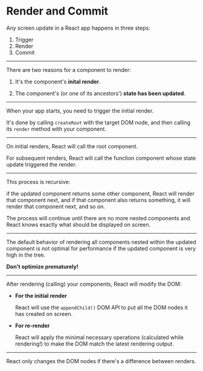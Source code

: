 # Render and Commit

Any screen update in a React app happens in three steps:

1. Trigger
2. Render
3. Commit

---

There are two reasons for a component to render:

1. It's the component's **inital render**.

2. The component's (or one of its ancestors') **state has been updated**.

---

When your app starts, you need to trigger the initial render.

It's done by calling `createRoot` with the target DOM node, and then calling its `render` method with your component.

---

On initial renders, React will call the root component.

For subsequent renders, React will call the function component whose state update triggered the render.

---

This process is recursive: 

if the updated component returns some other component, React will render that component next, and if that component also returns something, it will render that component next, and so on.

The process will continue until there are no more nested components and React knows exactly what should be displayed on screen.

---

The default behavior of rendering all components nested within the updated component is not optimal for performance if the updated component is very high in the tree.

**Don't optimize prematurely!**

---

After rendering (calling) your components, React will modify the DOM:

- **For the initial render**

    React will use the `appendChild()` DOM API to put all the DOM nodes it has created on screen.

- **For re-render**

    React will apply the minimal necessary operations (calculated while rendering!) to make the DOM match the latest rendering output.

---

React only changes the DOM nodes if there's a difference between renders.
